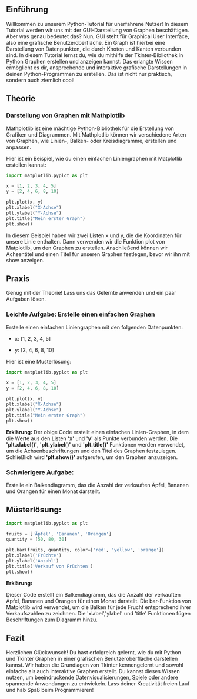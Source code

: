 ## Einführung
Willkommen zu unserem Python-Tutorial für unerfahrene Nutzer! In diesem Tutorial werden wir uns mit der GUI-Darstellung von Graphen beschäftigen. Aber was genau bedeutet das? Nun, GUI steht für Graphical User Interface, also eine grafische Benutzeroberfläche. Ein Graph ist hierbei eine Darstellung von Datenpunkten, die durch Knoten und Kanten verbunden sind. In diesem Tutorial lernst du, wie du mithilfe der Tkinter-Bibliothek in Python Graphen erstellen und anzeigen kannst. Das erlangte Wissen ermöglicht es dir, ansprechende und interaktive grafische Darstellungen in deinen Python-Programmen zu erstellen. Das ist nicht nur praktisch, sondern auch ziemlich cool!

## Theorie

### Darstellung von Graphen mit Mathplotlib

Mathplotlib ist eine mächtige Python-Bibliothek für die Erstellung von Grafiken und Diagrammen. Mit Mathplotlib können wir verschiedene Arten von Graphen, wie Linien-, Balken- oder Kreisdiagramme, erstellen und anpassen.

Hier ist ein Beispiel, wie du einen einfachen Liniengraphen mit Matplotlib erstellen kannst:
```python
import matplotlib.pyplot as plt

x = [1, 2, 3, 4, 5]
y = [2, 4, 6, 8, 10]

plt.plot(x, y)
plt.xlabel("X-Achse")
plt.ylabel("Y-Achse")
plt.title("Mein erster Graph")
plt.show()
```
In diesem Beispiel haben wir zwei Listen x und y, die die Koordinaten für unsere Linie enthalten. Dann verwenden wir die Funktion plot von Matplotlib, um den Graphen zu erstellen. Anschließend können wir Achsentitel und einen Titel für unseren Graphen festlegen, bevor wir ihn mit show anzeigen.

## Praxis
Genug mit der Theorie! Lass uns das Gelernte anwenden und ein paar Aufgaben lösen.

### Leichte Aufgabe: Erstelle einen einfachen Graphen
Erstelle einen einfachen Liniengraphen mit den folgenden Datenpunkten:

* x: [1, 2, 3, 4, 5]

* y: [2, 4, 6, 8, 10]

Hier ist eine Musterlösung:

```python
import matplotlib.pyplot as plt

x = [1, 2, 3, 4, 5]
y = [2, 4, 6, 8, 10]

plt.plot(x, y)
plt.xlabel("X-Achse")
plt.ylabel("Y-Achse")
plt.title("Mein erster Graph")
plt.show()
```
**Erklärung:**
Der obige Code erstellt einen einfachen Linien-Graphen, in dem die Werte aus den Listen **'x'** und **'y'** als Punkte verbunden werden. Die **'plt.xlabel()'**, **'plt.ylabel()'** und **'plt.title()'** Funktionen werden verwendet, um die Achsenbeschriftungen und den Titel des Graphen festzulegen. Schließlich wird **'plt.show()'** aufgerufen, um den Graphen anzuzeigen.

### Schwierigere Aufgabe:

Erstelle ein Balkendiagramm, das die Anzahl der verkauften Äpfel, Bananen und Orangen für einen Monat darstellt.

## Müsterlösung:

```python
import matplotlib.pyplot as plt

fruits = ['Äpfel', 'Bananen', 'Orangen']
quantity = [50, 80, 30]

plt.bar(fruits, quantity, color=['red', 'yellow', 'orange'])
plt.xlabel('Früchte')
plt.ylabel('Anzahl')
plt.title('Verkauf von Früchten')
plt.show()

```

**Erklärung:**

Dieser Code erstellt ein Balkendiagramm, das die Anzahl der verkauften Äpfel, Bananen und Orangen für einen Monat darstellt. Die bar-Funktion von Matplotlib wird verwendet, um die Balken für jede Frucht entsprechend ihrer Verkaufszahlen zu zeichnen. Die 'xlabel','ylabel' und 'title' Funktionen fügen Beschriftungen zum Diagramm hinzu.

## Fazit
Herzlichen Glückwunsch! Du hast erfolgreich gelernt, wie du mit Python und Tkinter Graphen in einer grafischen Benutzeroberfläche darstellen kannst. Wir haben die Grundlagen von Tkinter kennengelernt und sowohl einfache als auch interaktive Graphen erstellt. Du kannst dieses Wissen nutzen, um beeindruckende Datenvisualisierungen, Spiele oder andere spannende Anwendungen zu entwickeln. Lass deiner Kreativität freien Lauf und hab Spaß beim Programmieren!